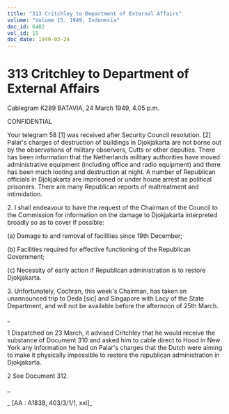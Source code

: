 ```yaml
---
title: "313 Critchley to Department of External Affairs"
volume: "Volume 15: 1949, Indonesia"
doc_id: 6482
vol_id: 15
doc_date: 1949-03-24
---
```


# 313 Critchley to Department of External Affairs

Cablegram K289 BATAVIA, 24 March 1949, 4.05 p.m.

CONFIDENTIAL

Your telegram 58 [1] was received after Security Council resolution. [2] Palar's charges of destruction of buildings in Djokjakarta are not borne out by the observations of military observers, Cutts or other deputies. There has been information that the Netherlands military authorities have moved administrative equipment (including office and radio equipment) and there has been much looting and destruction at night. A number of Republican officials in Djokjakarta are imprisoned or under house arrest as political prisoners. There are many Republican reports of maltreatment and intimidation.

2\. I shall endeavour to have the request of the Chairman of the Council to the Commission for information on the damage to Djokjakarta interpreted broadly so as to cover if possible:

(a) Damage to and removal of facilities since 19th December;

(b) Facilities required for effective functioning of the Republican Government;

(c) Necessity of early action if Republican administration is to restore Djokjakarta.

3\. Unfortunately, Cochran, this week's Chairman, has taken an unannounced trip to Deda [sic] and Singapore with Lacy of the State Department, and will not be available before the afternoon of 25th March.

_

1 Dispatched on 23 March, it advised Critchley that he would receive the substance of Document 310 and asked him to cable direct to Hood in New York any information he had on Palar's charges that the Dutch were aiming to make it physically impossible to restore the republican administration in Djokjakarta.

2 See Document 312.

_

_ [AA : A1838, 403/3/1/1, xxi]_
